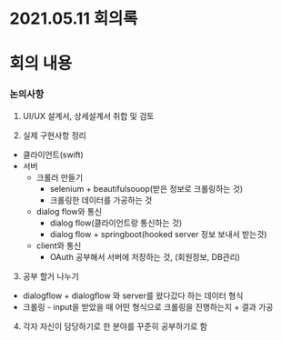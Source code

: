 # 2021.05.11 회의록



# 회의 내용

### 논의사항
1. UI/UX 설계서, 상세설계서 취합 및 검토

2. 실제 구현사항 정리
- 클라이언트(swift)
- 서버
  - 크롤러 만들기
    - selenium + beautifulsouop(받은 정보로 크롤링하는 것)
    - 크롤링한 데이터를 가공하는 것
  - dialog flow와 통신
    - dialog flow(클라이언트랑 통신하는 것)
    - dialog flow + springboot(hooked server 정보 보내서 받는것)
  - client와 통신
    - OAuth 공부해서 서버에 저장하는 것, (회원정보, DB관리)

3. 공부 할거 나누기
  - dialogflow + dialogflow 와 server를 왔다갔다 하는 데이터 형식
  - 크롤링 - input을 받았을 때 어떤 형식으로 크롤링을 진행하는지 + 결과 가공 

4. 각자 자신이 담당하기로 한 분야를 꾸준히 공부하기로 함
